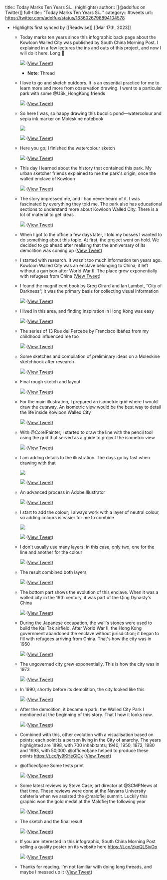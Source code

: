 title:: Today Marks Ten Years Si... (highlights)
author:: [[@adolfux on Twitter]]
full-title:: "Today Marks Ten Years Si..."
category:: #tweets
url:: https://twitter.com/adolfux/status/1636026798894104578

- Highlights first synced by [[Readwise]] [[Mar 17th, 2023]]
	- Today marks ten years since this infographic back page about the Kowloon Walled City was published by South China Morning Post. I explained in a few lectures the ins and outs of this project, and now I will do it here. Long 🧵 
	  
	  ![](https://pbs.twimg.com/media/FrRQg_BagAAx9bb.jpg) ([View Tweet](https://twitter.com/adolfux/status/1636026798894104578))
		- **Note**: Thread
	- I love to go and sketch outdoors. It is an essential practice for me to learn more and more from observation drawing. I went to a particular park with some @USk_HongKong  friends 
	  
	  ![](https://pbs.twimg.com/media/FrRQ5CdaEAU9bb-.jpg) ([View Tweet](https://twitter.com/adolfux/status/1636026804749352965))
	- So here I was, so happy drawing this bucolic pond—watercolour and sepia ink marker on Moleskine notebook 
	  
	  ![](https://pbs.twimg.com/media/FrRRBy8agAMyFaF.jpg) 
	  
	  ![](https://pbs.twimg.com/media/FrRREzAacAA0X8a.jpg) ([View Tweet](https://twitter.com/adolfux/status/1636026808310308864))
	- Here you go; I finished the watercolour sketch 
	  
	  ![](https://pbs.twimg.com/media/FrRRLOiaEAEaT4X.jpg) ([View Tweet](https://twitter.com/adolfux/status/1636026812093599745))
	- This day I learned about the history that contained this park. My urban sketcher friends explained to me the park's origin, once the walled enclave of Kowloon 
	  
	  ![](https://pbs.twimg.com/media/FrRRV7kaQAAFZm1.jpg) ([View Tweet](https://twitter.com/adolfux/status/1636026815050547201))
	- The story impressed me, and I had never heard of it. I was fascinated by everything they told me. The park also has educational sections to understand more about Kowloon Walled City. There is a lot of material to get ideas 
	  
	  ![](https://pbs.twimg.com/media/FrRRilDaMAASkxc.jpg) ([View Tweet](https://twitter.com/adolfux/status/1636026818556989441))
	- When I got to the office a few days later, I told my bosses I wanted to do something about this topic. At first, the project went on hold. We decided to go ahead after realising that the anniversary of its demolition was coming up ([View Tweet](https://twitter.com/adolfux/status/1636026822034096128))
	- I started with research. It wasn’t too much information ten years ago. Kowloon Walled City was an enclave belonging to China; it left without a garrison after World War II. The place grew exponentially with refugees from China ([View Tweet](https://twitter.com/adolfux/status/1636026824408055811))
	- I found the magnificent book by Greg Girard and Ian Lambot, “City of Darkness”; it was the primary basis for collecting visual information 
	  
	  ![](https://pbs.twimg.com/media/FrRR_ExaQAEPi7R.jpg) ([View Tweet](https://twitter.com/adolfux/status/1636026828061282304))
	- I lived in this area, and finding inspiration in Hong Kong was easy 
	  
	  ![](https://pbs.twimg.com/media/FrRSGHgaAAAnAWV.jpg) ([View Tweet](https://twitter.com/adolfux/status/1636026831177678851))
	- The series of 13 Rue del Percebe by Francisco Ibáñez from my childhood influenced me too 
	  
	  ![](https://pbs.twimg.com/media/FrRSNqPaEAAELPg.png) ([View Tweet](https://twitter.com/adolfux/status/1636026834520514563))
	- Some sketches and compilation of preliminary ideas on a Moleskine sketchbook after research 
	  
	  ![](https://pbs.twimg.com/media/FrRSYCSacAE3bBh.jpg) ([View Tweet](https://twitter.com/adolfux/status/1636026837557211138))
	- Final rough sketch and layout 
	  
	  ![](https://pbs.twimg.com/media/FrRSiq_akAErAd_.jpg) ([View Tweet](https://twitter.com/adolfux/status/1636026840946184192))
	- For the main illustration, I prepared an isometric grid where I would draw the cutaway. An isometric view would be the best way to detail the life inside Kowloon Walled City 
	  
	  ![](https://pbs.twimg.com/media/FrRSpkLakAEVkDf.jpg) ([View Tweet](https://twitter.com/adolfux/status/1636026844301639680))
	- With @CorelPainter, I started to draw the line with the pencil tool using the grid that served as a guide to project the isometric view 
	  
	  ![](https://pbs.twimg.com/media/FrRTFSmaMAIainy.jpg) ([View Tweet](https://twitter.com/adolfux/status/1636026847736758273))
	- I am adding details to the illustration. The days go by fast when drawing with that 
	  
	  ![](https://pbs.twimg.com/media/FrRTjWsaAAAO4NF.jpg) 
	  
	  ![](https://pbs.twimg.com/media/FrRTswFaEAEej2Z.jpg) ([View Tweet](https://twitter.com/adolfux/status/1636026850496638976))
	- An advanced process in Adobe Illustrator 
	  
	  ![](https://pbs.twimg.com/media/FrRUE7MakAAbCVk.jpg) ([View Tweet](https://twitter.com/adolfux/status/1636026853822717952))
	- I start to add the colour; I always work with a layer of neutral colour, so adding colours is easier for me to combine 
	  
	  ![](https://pbs.twimg.com/media/FrRUSFZaEAAneW2.jpg) 
	  
	  ![](https://pbs.twimg.com/media/FrRUYusaMAAuaeG.jpg) ([View Tweet](https://twitter.com/adolfux/status/1636026857182363649))
	- I don't usually use many layers; in this case, only two, one for the line and another for the colour 
	  
	  ![](https://pbs.twimg.com/media/FrRUijCaIAEUHVy.jpg) ([View Tweet](https://twitter.com/adolfux/status/1636026860684595200))
	- The result combined both layers 
	  
	  ![](https://pbs.twimg.com/media/FrRUqH-aIAEQKGe.jpg) ([View Tweet](https://twitter.com/adolfux/status/1636026863813554182))
	- The bottom part shows the evolution of this enclave. When it was a walled city in the 19th century, it was part of the Qing Dynasty's China 
	  
	  ![](https://pbs.twimg.com/media/FrRU4SXaYAE6dJQ.jpg) ([View Tweet](https://twitter.com/adolfux/status/1636026867701657601))
	- During the Japanese occupation, the wall's stones were used to build the Kai Tak airfield. After World War II, the Hong Kong government abandoned the enclave without jurisdiction; it began to fill with refugees arriving from China. That's how the city was in 1950 
	  
	  ![](https://pbs.twimg.com/media/FrRVJ9aaYAAm4DX.jpg) ([View Tweet](https://twitter.com/adolfux/status/1636026871057100801))
	- The ungoverned city grew exponentially. This is how the city was in 1973 
	  
	  ![](https://pbs.twimg.com/media/FrRVQWkagAEp3qB.jpg) ([View Tweet](https://twitter.com/adolfux/status/1636026875641475072))
	- In 1990, shortly before its demolition, the city looked like this 
	  
	  ![](https://pbs.twimg.com/media/FrRVVNXaAAUB4ED.jpg) ([View Tweet](https://twitter.com/adolfux/status/1636026878946607105))
	- After the demolition, it became a park, the Walled City Park I mentioned at the beginning of this story. That I how it looks now. 
	  
	  ![](https://pbs.twimg.com/media/FrRVgiNakAA0WSZ.jpg) ([View Tweet](https://twitter.com/adolfux/status/1636026882520133632))
	- Combined with this, other evolution with a visualisation based on points; each point is a person living in the City of anarchy. The years highlighted are 1898, with 700 inhabitants; 1940, 1950, 1973, 1980 and 1993, with 50,000. @officeofjane helped to produce these points https://t.co/jy9KHeGlCk ([View Tweet](https://twitter.com/adolfux/status/1636027218525827072))
	- @officeofjane Some tests print 
	  
	  ![](https://pbs.twimg.com/media/FrRWOS7aUAAJNWt.jpg) ([View Tweet](https://twitter.com/adolfux/status/1636027384230187014))
	- Some latest reviews by Steve Case, art director at @SCMPNews at that time. These reviews were done at the Navarra University cafetería when we assisted the @malofiej summit. Luckily this graphic won the gold medal at the Malofiej the following year 
	  
	  ![](https://pbs.twimg.com/media/FrRWfLRaMAIDBTz.jpg) ([View Tweet](https://twitter.com/adolfux/status/1636027673792352257))
	- The sketch and the final result 
	  
	  ![](https://pbs.twimg.com/media/FrRWrV9aAAAy82p.jpg) ([View Tweet](https://twitter.com/adolfux/status/1636028707491184640))
	- If you are interested in this infographic, South China Morning Post selling a quality poster on its website here https://t.co/zkeQLSivOo 
	  
	  ![](https://pbs.twimg.com/media/FrRW-TFaQAA-v9P.jpg) ([View Tweet](https://twitter.com/adolfux/status/1636028710968242181))
	- Thanks for reading. I'm not familiar with doing long threads, and maybe I messed up it ([View Tweet](https://twitter.com/adolfux/status/1636028714420142081))
